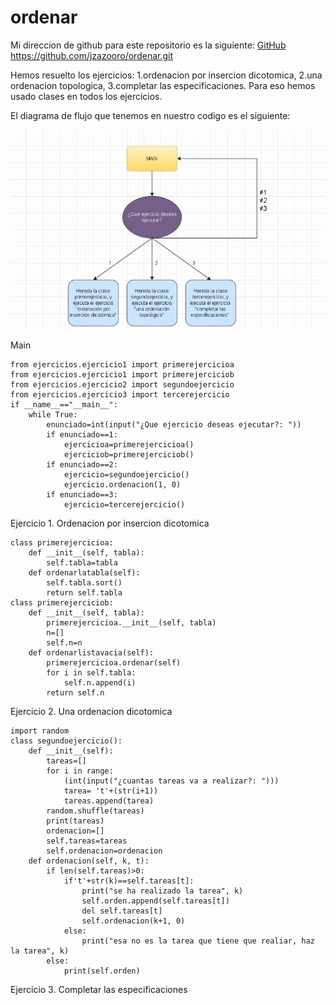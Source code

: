 # ordenar

Mi direccion de github para este repositorio es la siguiente: [GitHub](https://github.com/jzazooro/ordenar.git)
https://github.com/jzazooro/ordenar.git

Hemos resuelto los ejercicios: 1.ordenacion por insercion dicotomica, 2.una ordenacion topologica, 3.completar las especificaciones. Para eso hemos usado clases en todos los ejercicios.

El diagrama de flujo que tenemos en nuestro codigo es el siguiente: 

![diagrama de flujo ordenar](https://github.com/jzazooro/ordenar/blob/main/diagramadeflujo.jpg)

Main

```
from ejercicios.ejercicio1 import primerejercicioa
from ejercicios.ejercicio1 import primerejerciciob
from ejercicios.ejercicio2 import segundoejercicio
from ejercicios.ejercicio3 import tercerejercicio
if __name__=="__main__":
    while True:
        enunciado=int(input("¿Que ejercicio deseas ejecutar?: "))
        if enunciado==1:
            ejercicioa=primerejercicioa()
            ejerciciob=primerejerciciob()
        if enunciado==2:
            ejercicio=segundoejercicio()
            ejercicio.ordenacion(1, 0)
        if enunciado==3:
            ejercicio=tercerejercicio()
```

Ejercicio 1. Ordenacion por insercion dicotomica

```
class primerejercicioa:
    def __init__(self, tabla):
        self.tabla=tabla
    def ordenarlatabla(self):
        self.tabla.sort()
        return self.tabla
class primerejerciciob:
    def __init__(self, tabla):
        primerejercicioa.__init__(self, tabla)
        n=[]
        self.n=n
    def ordenarlistavacia(self):
        primerejercicioa.ordenar(self)
        for i in self.tabla:
            self.n.append(i)
        return self.n
```

Ejercicio 2. Una ordenacion dicotomica

```
import random
class segundoejercicio(): 
    def __init__(self):
        tareas=[]
        for i in range:
            (int(input("¿cuantas tareas va a realizar?: ")))
            tarea= 't'+(str(i+1))
            tareas.append(tarea)
        random.shuffle(tareas)
        print(tareas)
        ordenacion=[]
        self.tareas=tareas
        self.ordenacion=ordenacion
    def ordenacion(self, k, t): 
        if len(self.tareas)>0:
            if't'+str(k)==self.tareas[t]:
                print("se ha realizado la tarea", k)
                self.orden.append(self.tareas[t])
                del self.tareas[t]
                self.ordenacion(k+1, 0)
            else:
                print("esa no es la tarea que tiene que realiar, haz la tarea", k)
        else:
            print(self.orden)
```

Ejercicio 3. Completar las especificaciones

```

```
